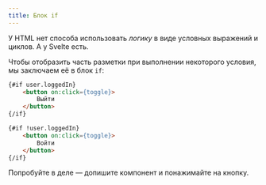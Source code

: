```yaml
---
title: Блок if
---
```


У HTML нет способа использовать *логику* в виде условных выражений и циклов. А у Svelte есть.

Чтобы отобразить часть разметки при выполнении некоторого условия, мы заключаем её в блок `if`:

```html
{#if user.loggedIn}
	<button on:click={toggle}>
		Выйти
	</button>
{/if}

{#if !user.loggedIn}
	<button on:click={toggle}>
		Войти
	</button>
{/if}
```

Попробуйте в деле — допишите компонент и понажимайте на кнопку.
